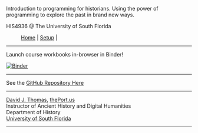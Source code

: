 Introduction to programming for historians. Using the power of programming to explore the past in brand new ways.

HIS4936 @ The University of South Florida

<figure>
    <p class="center-text">
        <a href="{{ site.baseurl }}/index.html">Home</a> |
        <a href="{{ site.baseurl }}/pages/setup.html">Setup</a> |
    </p>
</figure>

---

Launch course workbooks in-browser in Binder!

[![Binder](https://mybinder.org/badge_logo.svg)](https://mybinder.org/v2/gh/thePortus/programming-the-past/master)

---

See the [GitHub Repository Here](https://github.com/thePortus/programming-the-past)

---

[David J. Thomas](mailto:dave.a.base@gmail.com), [thePort.us](http://thePort.us)<br />
Instructor of Ancient History and Digital Humanities<br />
Department of History<br />
[University of South Florida](https://github.com/usf-portal)

---
